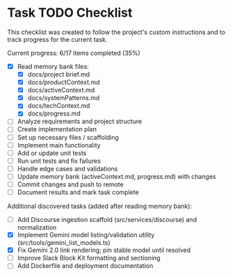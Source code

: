 # Task TODO Checklist

This checklist was created to follow the project's custom instructions and to track progress for the current task.

Current progress: 6/17 items completed (35%)

- [x] Read memory bank files:
  - [x] docs/project brief.md
  - [x] docs/productContext.md
  - [x] docs/activeContext.md
  - [x] docs/systemPatterns.md
  - [x] docs/techContext.md
  - [x] docs/progress.md
- [ ] Analyze requirements and project structure
- [ ] Create implementation plan
- [ ] Set up necessary files / scaffolding
- [ ] Implement main functionality
- [ ] Add or update unit tests
- [ ] Run unit tests and fix failures
- [ ] Handle edge cases and validations
- [ ] Update memory bank (activeContext.md, progress.md) with changes
- [ ] Commit changes and push to remote
- [ ] Document results and mark task complete

Additional discovered tasks (added after reading memory bank):
- [ ] Add Discourse ingestion scaffold (src/services/discourse) and normalization
- [X] Implement Gemini model listing/validation utility (src/tools/gemini_list_models.ts)
- [X] Fix Gemini 2.0 link rendering; pin stable model until resolved
- [ ] Improve Slack Block Kit formatting and sectioning
- [ ] Add Dockerfile and deployment documentation

